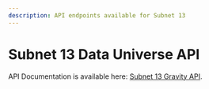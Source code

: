 ```yaml
---
description: API endpoints available for Subnet 13
---
```


# Subnet 13 Data Universe API

API Documentation is available here: [Subnet 13 Gravity API](../../developers/macrocosmos-sdk/subnet-13-gravity-api.md).
